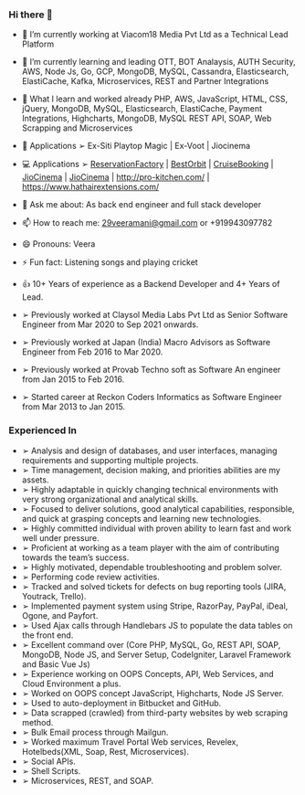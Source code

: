 ### Hi there 👋


- 🔭 I’m currently working at Viacom18 Media Pvt Ltd as a Technical Lead Platform
- 🌱 I’m currently learning and leading  OTT, BOT Analaysis, AUTH Security, AWS, Node Js, Go, GCP, MongoDB, MySQL, Cassandra, Elasticsearch, ElastiCache, Kafka, Microservices, REST and Partner Integrations
- :muscle: What I learn and worked already PHP, AWS, JavaScript, HTML, CSS, jQuery, MongoDB, MySQL, Elasticsearch, ElastiCache, Payment Integrations, Highcharts, MongoDB, MySQL REST API, SOAP, Web Scrapping and Microservices
- :iphone: Applications  ➢ Ex-Siti Playtop Magic | Ex-Voot | Jiocinema
- :computer: Applications  ➢ [ReservationFactory](https://reservationfactory.com/) | [BestOrbit](https://bestorbit.com/) | [CruiseBooking](https://cruisebookings.me/) | [JioCinema](https://www.jiocinema.com/) | [JioCinema](https://www.voot.com/) | http://pro-kitchen.com/ | https://www.hathairextensions.com/
- 💬 Ask me about: As back end engineer and full stack developer
- 📫 How to reach me: 29veeramani@gmail.com or +919943097782
- 😄 Pronouns: Veera
- ⚡ Fun fact: Listening songs and playing cricket 

- :thumbsup: 10+ Years of experience as a Backend Developer and 4+ Years of Lead.
- ➢ Previously worked at Claysol Media Labs Pvt Ltd as
Senior Software Engineer from Mar 2020 to Sep 2021 onwards.
- ➢ Previously worked at Japan (India) Macro Advisors as
Software Engineer from Feb 2016 to Mar 2020.
- ➢ Previously worked at Provab Techno soft as Software
An engineer from Jan 2015 to Feb 2016.
- ➢ Started career at Reckon Coders Informatics as
Software Engineer from Mar 2013 to Jan 2015.

### Experienced In
- ➢ Analysis and design of databases, and user interfaces, managing requirements and supporting multiple
projects.
- ➢ Time management, decision making, and priorities abilities are my assets.
- ➢ Highly adaptable in quickly changing technical environments with very strong organizational and
analytical skills.
- ➢ Focused to deliver solutions, good analytical capabilities, responsible, and quick at grasping concepts
and learning new technologies.
- ➢ Highly committed individual with proven ability to learn fast and work well under pressure.
- ➢ Proficient at working as a team player with the aim of contributing towards the team’s success.
- ➢ Highly motivated, dependable troubleshooting and problem solver.
- ➢ Performing code review activities.
- ➢ Tracked and solved tickets for defects on bug reporting tools (JIRA, Youtrack, Trello).
- ➢ Implemented payment system using Stripe, RazorPay, PayPal, iDeal, Ogone, and Payfort.
- ➢ Used Ajax calls through Handlebars JS to populate the data tables on the front end.
- ➢ Excellent command over (Core PHP, MySQL, Go, REST API, SOAP, MongoDB, Node JS, and Server Setup, CodeIgniter,
Laravel Framework and Basic Vue Js)
- ➢ Experience working on OOPS Concepts, API, Web Services, and Cloud Environment a plus.
- ➢ Worked on OOPS concept JavaScript, Highcharts, Node JS Server.
- ➢ Used to auto-deployment in Bitbucket and GitHub.
- ➢ Data scrapped (crawled) from third-party websites by web scraping method.
- ➢ Bulk Email process through Mailgun.
- ➢ Worked maximum Travel Portal Web services, Revelex, Hotelbeds(XML, Soap, Rest, Microservices).
- ➢ Social APIs.
- ➢ Shell Scripts.
- ➢ Microservices, REST, and SOAP.
